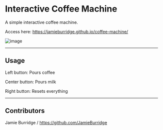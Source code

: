 # Interactive Coffee Machine

A simple interactive coffee machine.

Access here: https://jamieburridge.github.io/coffee-machine/

![image](https://user-images.githubusercontent.com/80159413/208253247-6f44744c-c5d0-4ca9-b593-de6462aecfba.png)

---

## Usage
Left button: Pours coffee

Center button: Pours milk

Right button: Resets everything

---

## Contributors
Jamie Burridge / https://github.com/JamieBurridge
